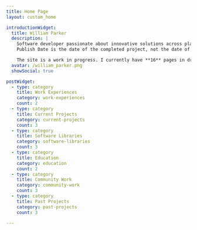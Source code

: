 ```yaml
---
title: Home Page
layout: custom_home

introductionWidget:
  title: William Parker
  description: |
    Software developer passionate about innovative solutions across platforms and technologies.
    Publish Date is the date of the completed project, not the date of writing.

    The site is a work in progress. I currently have **16** pages in draft and **3** complete.
  avatar: /william_parker.png
  showSocial: true

postWidget:
  - type: category
    title: Work Experiences
    category: work-experiences
    count: 2
  - type: category
    title: Current Projects
    category: current-projects
    count: 3
  - type: category
    title: Software Libraries
    category: software-libraries
    count: 3
  - type: category
    title: Education
    category: education
    count: 2
  - type: category
    title: Community Work
    category: community-work
    count: 3
  - type: category
    title: Past Projects
    category: past-projects
    count: 3

---
```

